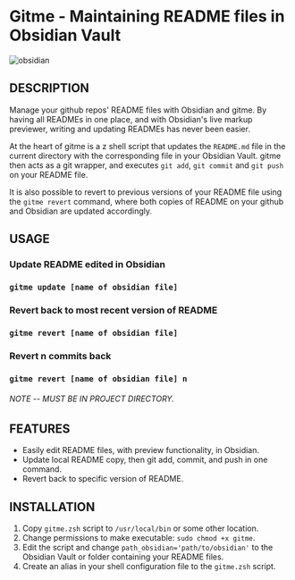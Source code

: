 # Gitme - Maintaining README files in Obsidian Vault

![obsidian](obsidian.png)

## DESCRIPTION
Manage your github repos' README files with Obsidian and gitme. By having all READMEs in one place, and with Obsidian's live markup previewer, writing and updating READMEs has never been easier.

At the heart of gitme is a z shell script that updates the `README.md` file in the current directory with the corresponding file in your Obsidian Vault. gitme then acts as a git wrapper, and executes `git add`, `git commit` and `git push` on your README file.

It is also possible to revert to previous versions of your README file using the `gitme revert` command, where both copies of README on your github and Obsidian are updated accordingly.

## USAGE
### Update README edited in Obsidian
### `gitme update [name of obsidian file]`

### Revert back to most recent version of README
### `gitme revert [name of obsidian file]`

### Revert n commits back
### `gitme revert [name of obsidian file] n`

###### NOTE -- MUST BE IN PROJECT DIRECTORY.

## FEATURES
* Easily edit README files, with preview functionality, in Obsidian.
* Update local README copy, then git add, commit, and push in one command.
* Revert back to specific version of README.

## INSTALLATION
1. Copy `gitme.zsh` script to `/usr/local/bin` or some other location.
2. Change permissions to make executable: `sudo chmod +x gitme`.
3. Edit the script and change `path_obsidian='path/to/obsidian'` to the Obsidian Vault or folder containing your README files.
4. Create an alias in your shell configuration file to the `gitme.zsh` script.